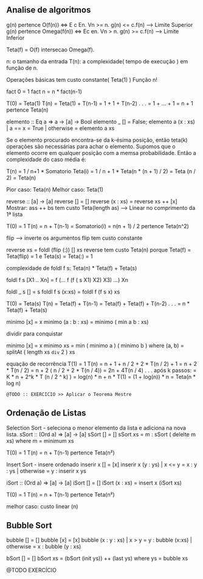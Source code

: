 Analise de algoritmos
----------------------

g(n) pertence O(f(n)) <=> E c En. Vn >= n. g(n) <= c.f(n) --> Limite Superior
g(n) pertence Omega(f(n)) <=> Ec en. Vn > n. g(n) >= c.f(n) --> Limite Inferior

Teta(f) = O(f) intersecao Omega(f). 

n: o tamanho da entrada
T(n): a complexidade( tempo de execução ) em função de n.

Operações básicas tem custo constante( Teta(1) )
Função n!

fact 0 = 1
fact n = n * fact(n-1) 

T(0) = Teta(1)
T(n) = Teta(1) + T(n-1)
	 = 1 +	1 + T(n-2)
	 .
	 .
	 .
	 = 1 + ... + 1 = n + 1 pertence Teta(n)

elemento :: Eq a => a -> [a] -> Bool
elemento _ [] = False;
elemento a (x : xs) 
	| a == x = True
	| otherwise = elemento a xs

Se o elemento procurado encontra-se da k-ésima posição, então teta(k) operações são necessárias para achar o elemento. Supomos que o elemento ocorre em qualquer posição com a memsa probabilidade. Então a complexidade do caso média é: 

T(n) = 1 / n+1 * Somatorio Teta(i) 
	 = 1 / n + 1 * Teta(n * (n + 1) / 2)
	 = Teta (n / 2) 
	 = Teta(n)

Pior caso: Teta(n)
Melhor caso: Teta(1)

reverse :: [a] -> [a]
reverse [] = []
reverse (x : xs) = reverse xs ++ [x]
	Mostrar: ass ++ bs tem custo Teta(length as) --> Linear no comprimento da 1ª lista

T(0) = 1
T(n) = n + T(n-1) = Somatorio(i) = n(n + 1) / 2 pertence Teta(n^2)

flip --> inverte os argumentos
flip tem custo constante

reverse xs = foldl (flip (:)) [] xs
reverse tem custo Teta(n) porque Teta(f) = Teta(flip) = 1 e Teta(s) = Teta(:) = 1

complexidade de foldl f s: Teta(n) * Teta(f) + Teta(s)

foldl f s [X1 .. Xn] = f (... f (f ( s X1) X2) X3) ...) Xn

foldl _ s [] = s
foldl f s (x:xs) = foldl f (f s x) xs

T(0) = Teta(s)
T(n) = Teta(f) + T(n-1)
	 = Teta(f) + Teta(f) + T(n-2)
	 .
	 .
	 .
	 = n * Teta(f) + Teta(s)

minimo [x] = x
minimo (a : b : xs) = minimo ( min a b : xs)

dividir para conquistar

minimo [x] = x
minimo xs = min ( minimo a ) ( minimo b )
	where (a, b) = splitAt ( length xs `div` 2 ) xs

equação de recorrência
T(1) = 1
T(n) = n + 1 + n / 2 + 2 * T(n / 2) + 1
	 = n + 2 * T(n / 2)
	 = n + 2 ( n / 2 + 2 * T(n / 4)) = 2n + 4T(n / 4)
	 .
	 .
	 .
	 após k passos:
	 = K * n + 2^k * T (n / 2 ^ k) )
	 = log(n) * n + n * T(1) = (1 + log(n)) * n = Teta(n * log n)

	@TODO :: EXERCÍCIO >> Aplicar o Teorema Mestre

Ordenação de Listas
-------------------

Selection Sort - seleciona o menor elemento da lista e adiciona na nova lista.
sSort :: (Ord a) => [a] -> [a]
sSort [] = []
sSort xs = m : sSort ( delelte m xs)
	where m = minimum xs

T(0) = 1
T(n) = n + T(n-1) pertence Teta(n²)

Insert Sort - insere ordenado
inserir x [] = [x]
inserir x (y : ys)
	| x <= y = x : y : ys
	| otherwise = y : inserir x ys

iSort :: (Ord a) => [a] -> [a]
iSort [] = []
iSort (x : xs) = insert x (iSort xs)

T(0) = 1
T(n) = n + T(n-1) pertence Teta(n²)

melhor caso: custo linear (n)

Bubble Sort
-------------

bubble [] = []
bubble [x] = [x]
bubble (x : y : xs)
	| x > y = y : bubble (x:xs)
	| otherwise = x : bubble (y : xs)

bSort [] = []
bSort xs = (bSort (init ys)) ++ (last ys)
	where ys = bubble xs

@TODO EXERCÍCIO
